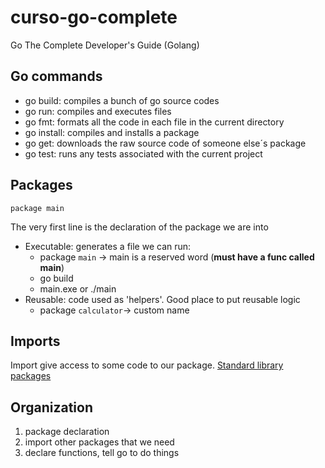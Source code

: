# curso-go-complete
Go The Complete Developer's Guide (Golang)

## Go commands
- go build: compiles a bunch of go source codes
- go run: compiles and executes files
- go fmt: formats all the code in each file in the current directory
- go install: compiles and installs a package
- go get: downloads the raw source code of someone else´s package
- go test: runs any tests associated with the current project

## Packages
`package main`

The very first line is the declaration of the package we are into

- Executable: generates a file we can run:
    - package `main` -> main is a reserved word (**must have a func called main**)
    - go build
    - main.exe or ./main
- Reusable: code used as 'helpers'. Good place to put reusable logic
     - package `calculator`-> custom name

## Imports
Import give access to some code to our package.
[Standard library packages](golang.org/pkg)

## Organization 
1. package declaration
2. import other packages that we need
3. declare functions, tell go to do things